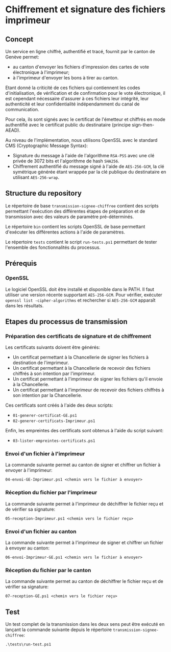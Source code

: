 # Chiffrement et signature des fichiers imprimeur

## Concept

Un service en ligne chiffré, authentifié et tracé, fournit par le canton de Genève permet:
- au canton d'envoyer les fichiers d'impression des cartes de vote électronique à l'imprimeur;
- à l'imprimeur d'envoyer les bons à tirer au canton.

Etant donné la criticité de ces fichiers qui contiennent les codes d'initialisation, de vérification et de confirmation
pour le vote électronique, il est cependant nécessaire d'assurer à ces fichiers leur intégrité, leur authenticité et leur 
confidentialité indépendamment du canal de communication.

Pour cela, ils sont signés avec le certificat de l'émetteur et chiffrés en mode authentifié avec le certificat public du destinataire (principe sign-then-AEAD).

Au niveau de l'implémentation, nous utilisons OpenSSL avec le standard CMS (Cryptographic Message Syntax):

- Signature du message à l'aide de l'algorithme `RSA-PSS` avec une clé privée de 3072 bits et l'algorithme de hash `SHA256`.
- Chiffrement authentifié du message signé à l'aide de `AES-256-GCM`, la clé symétrique générée étant wrappée par la clé publique du destinataire en utilisant `AES-256-wrap`.

## Structure du repository

Le répertoire de base `transmission-signee-chiffree` contient des scripts permettant l'exécution des différentes étapes de
préparation et de transmission avec des valeurs de paramètre pré-déterminés.

Le répertoire `bin` contient les scripts OpenSSL de base permettant d'exécuter les différentes actions à l'aide de
paramètres.

Le répertoire `tests` contient le script `run-tests.ps1` permettant de tester l'ensemble des fonctionnalités du processus.

## Prérequis

### OpenSSL

Le logiciel OpenSSL doit être installé et disponible dans le PATH. Il faut utiliser une version récente supportant `AES-256-GCM`. Pour vérifier, exécuter `openssl list -cipher-algorithms` et rechercher si `AES-256-GCM` apparaît dans les résultats.

## Etapes du processus de transmission

### Préparation des certificats de signature et de chiffrement

Les certificats suivants doivent être générés:

- Un certificat permettant à la Chancellerie de signer les fichiers à destination de l'imprimeur.
- Un certificat permettant à la Chancellerie de recevoir des fichiers chiffrés à son intention par l'imprimeur.
- Un certificat permettant à l'imprimeur de signer les fichiers qu'il envoie à la Chancellerie.
- Un certificat permettant à l'imprimeur de recevoir des fichiers chiffrés à son intention par la Chancellerie.

Ces certificats sont créés à l'aide des deux scripts:

- `01-generer-certificat-GE.ps1`
- `02-generer-certificats-Imprimeur.ps1`

Enfin, les empreintes des certificats sont obtenus à l'aide du script suivant:

- `03-lister-empreintes-certificats.ps1`

### Envoi d'un fichier à l'imprimeur

La commande suivante permet au canton de signer et chiffrer un fichier à envoyer à l'imprimeur:

`04-envoi-GE-Imprimeur.ps1 <chemin vers le fichier à envoyer>`

### Réception du fichier par l'imprimeur

La commande suivante permet à l'imprimeur de déchiffrer le fichier reçu et de vérifier sa signature:

`05-reception-Imprimeur.ps1 <chemin vers le fichier reçu>`

### Envoi d'un fichier au canton

La commande suivante permet à l'imprimeur de signer et chiffrer un fichier à envoyer au canton:

`06-envoi-Imprimeur-GE.ps1 <chemin vers le fichier à envoyer>`

### Réception du fichier par le canton

La commande suivante permet au canton de déchiffrer le fichier reçu et de vérifier sa signature:

`07-reception-GE.ps1 <chemin vers le fichier reçu>`

## Test

Un test complet de la transmission dans les deux sens peut être exécuté en lançant la commande suivante depuis 
le répertoire `transmission-signee-chiffree`:

`.\tests\run-test.ps1`